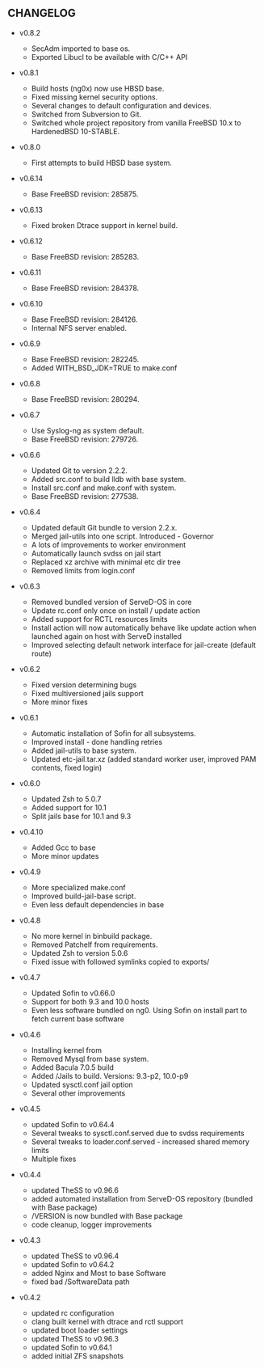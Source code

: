 
## CHANGELOG

* v0.8.2
    - SecAdm imported to base os.
    - Exported Libucl to be available with C/C++ API

* v0.8.1
    - Build hosts (ng0x) now use HBSD base.
    - Fixed missing kernel security options.
    - Several changes to default configuration and devices.
    - Switched from Subversion to Git.
    - Switched whole project repository from vanilla FreeBSD 10.x to HardenedBSD 10-STABLE.

* v0.8.0
    - First attempts to build HBSD base system.

* v0.6.14
    - Base FreeBSD revision: 285875.

* v0.6.13
    - Fixed broken Dtrace support in kernel build.

* v0.6.12
    - Base FreeBSD revision: 285283.

* v0.6.11
    - Base FreeBSD revision: 284378.

* v0.6.10
    - Base FreeBSD revision: 284126.
    - Internal NFS server enabled.

* v0.6.9
    - Base FreeBSD revision: 282245.
    - Added WITH_BSD_JDK=TRUE to make.conf

* v0.6.8
    - Base FreeBSD revision: 280294.


* v0.6.7
    - Use Syslog-ng as system default.
    - Base FreeBSD revision: 279726.


* v0.6.6
    - Updated Git to version 2.2.2.
    - Added src.conf to build lldb with base system.
    - Install src.conf and make.conf with system.
    - Base FreeBSD revision: 277538.

* v0.6.4
    - Updated default Git bundle to version 2.2.x.
    - Merged jail-utils into one script. Introduced - Governor
    - A lots of improvements to worker environment
    - Automatically launch svdss on jail start
    - Replaced xz archive with minimal etc dir tree
    - Removed limits from login.conf

* v0.6.3
    - Removed bundled version of ServeD-OS in core
    - Update rc.conf only once on install / update action
    - Added support for RCTL resources limits
    - Install action will now automatically behave like update action when launched again on host with ServeD installed
    - Improved selecting default network interface for jail-create (default route)

* v0.6.2
    - Fixed version determining bugs
    - Fixed multiversioned jails support
    - More minor fixes

* v0.6.1
    - Automatic installation of Sofin for all subsystems.
    - Improved install - done handling retries
    - Added jail-utils to base system.
    - Updated etc-jail.tar.xz (added standard worker user, improved PAM contents, fixed login)

* v0.6.0
    - Updated Zsh to 5.0.7
    - Added support for 10.1
    - Split jails base for 10.1 and 9.3

* v0.4.10
    - Added Gcc to base
    - More minor updates

* v0.4.9
    - More specialized make.conf
    - Improved build-jail-base script.
    - Even less default dependencies in base

* v0.4.8
    - No more kernel in binbuild package.
    - Removed Patchelf from requirements.
    - Updated Zsh to version 5.0.6
    - Fixed issue with followed symlinks copied to exports/

* v0.4.7
    - Updated Sofin to v0.66.0
    - Support for both 9.3 and 10.0 hosts
    - Even less software bundled on ng0. Using Sofin on install part to fetch current base software

* v0.4.6
    - Installing kernel from
    - Removed Mysql from base system.
    - Added Bacula 7.0.5 build
    - Added /Jails to build. Versions: 9.3-p2, 10.0-p9
    - Updated sysctl.conf jail option
    - Several other improvements

* v0.4.5
    - updated Sofin to v0.64.4
    - Several tweaks to sysctl.conf.served due to svdss requirements
    - Several tweaks to loader.conf.served - increased shared memory limits
    - Multiple fixes

* v0.4.4
    - updated TheSS to v0.96.6
    - added automated installation from ServeD-OS repository (bundled with Base package)
    - /VERSION is now bundled with Base package
    - code cleanup, logger improvements

* v0.4.3
    - updated TheSS to v0.96.4
    - updated Sofin to v0.64.2
    - added Nginx and Most to base Software
    - fixed bad /SoftwareData path

* v0.4.2
    - updated rc configuration
    - clang built kernel with dtrace and rctl support
    - updated boot loader settings
    - updated TheSS to v0.96.3
    - updated Sofin to v0.64.1
    - added initial ZFS snapshots
